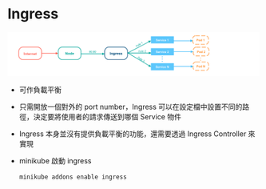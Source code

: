 # Ingress

![架構](./describe-ingress.png)

-   可作負載平衡
-   只需開放一個對外的 port number，Ingress 可以在設定檔中設置不同的路徑，決定要將使用者的請求傳送到哪個 Service 物件
-   Ingress 本身並沒有提供負載平衡的功能，還需要透過 Ingress Controller 來實現

-   minikube 啟動 ingress

    ```
    minikube addons enable ingress
    ```

